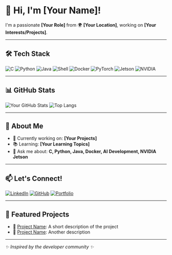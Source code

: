 # 👋 Hi, I'm [Your Name]!

I'm a passionate **[Your Role]** from 🌍 **[Your Location]**, working on **[Your Interests/Projects]**.

---

## 🛠️ Tech Stack
![C](https://img.shields.io/badge/-C-00599C?style=flat&logo=c&logoColor=white)
![Python](https://img.shields.io/badge/-Python-3776AB?style=flat&logo=python&logoColor=white)
![Java](https://img.shields.io/badge/-Java-007396?style=flat&logo=java&logoColor=white)
![Shell](https://img.shields.io/badge/-Shell_Scripting-4EAA25?style=flat&logo=gnu-bash&logoColor=white)
![Docker](https://img.shields.io/badge/-Docker-2496ED?style=flat&logo=docker&logoColor=white)
![PyTorch](https://img.shields.io/badge/-PyTorch-EE4C2C?style=flat&logo=pytorch&logoColor=white)
![Jetson](https://img.shields.io/badge/-Jetson-76B900?style=flat&logo=nvidia&logoColor=white)
![NVIDIA](https://img.shields.io/badge/-NVIDIA-76B900?style=flat&logo=nvidia&logoColor=white)

---

## 📊 GitHub Stats
![Your GitHub Stats](https://github-readme-stats.vercel.app/api?username=your-username&show_icons=true&theme=dark)
![Top Langs](https://github-readme-stats.vercel.app/api/top-langs/?username=your-username&layout=compact&theme=dark)

---

## 🌱 About Me
- 🔭 Currently working on: **[Your Projects]**
- 📚 Learning: **[Your Learning Topics]**
- 💬 Ask me about: **C, Python, Java, Docker, AI Development, NVIDIA Jetson**

---

## 📫 Let's Connect!
[![LinkedIn](https://img.shields.io/badge/-LinkedIn-0077B5?style=flat&logo=linkedin)](https://linkedin.com/in/your-profile)
[![GitHub](https://img.shields.io/badge/-GitHub-333?style=flat&logo=github)](https://github.com/your-username)
[![Portfolio](https://img.shields.io/badge/-Portfolio-333?style=flat&logo=web)](https://your-portfolio-link)

---

## 🌟 Featured Projects
- 🚀 [Project Name](https://github.com/your-username/project-repo): A short description of the project
- 🔧 [Project Name](https://github.com/your-username/project-repo): Another description

---

*✨ Inspired by the developer community ✨*
